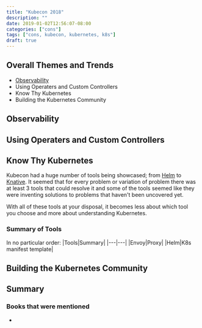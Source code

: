 ```yaml
---
title: "Kubecon 2018"
description: ""
date: 2019-01-02T12:56:07-08:00
categories: ["cons"]
tags: ["cons, kubecon, kubernetes, k8s"]
draft: true
---
```


## Overall Themes and Trends

- [Observability](#Observability)
- Using Operaters and Custom Controllers
- Know Thy Kubernetes
- Building the Kubernetes Community

## Observability

## Using Operaters and Custom Controllers

## Know Thy Kubernetes

Kubecon had a huge number of tools being showcased; from [Helm](https://helm.sh/) to [Knative](https://github.com/knative/). It seemed that for every problem or variation of problem there was at least 3 tools that could resolve it and some of the tools seemed like they were inventing solutions to problems that haven't been uncovered yet.

With all of these tools at your disposal, it becomes less about which tool you choose and more about understanding Kubernetes.

### Summary of Tools

In no particular order:
|Tools|Summary|
|---|---|
|Envoy|Proxy|
|Helm|K8s manifest template|

## Building the Kubernetes Community

## Summary

### Books that were mentioned

- 
